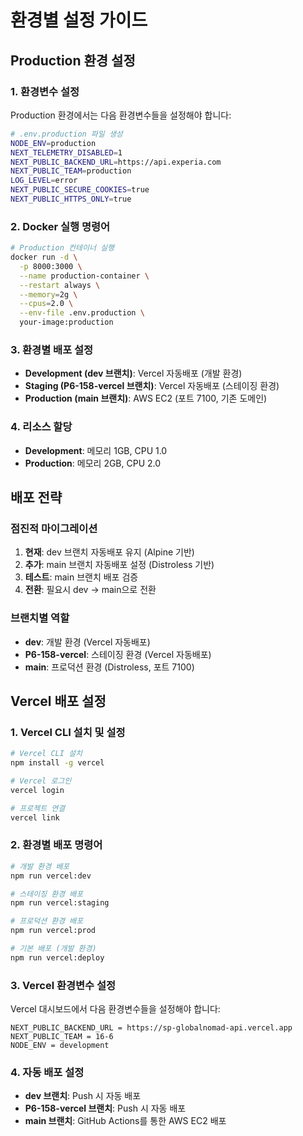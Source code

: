 # 환경별 설정 가이드

## Production 환경 설정

### 1. 환경변수 설정

Production 환경에서는 다음 환경변수들을 설정해야 합니다:

```bash
# .env.production 파일 생성
NODE_ENV=production
NEXT_TELEMETRY_DISABLED=1
NEXT_PUBLIC_BACKEND_URL=https://api.experia.com
NEXT_PUBLIC_TEAM=production
LOG_LEVEL=error
NEXT_PUBLIC_SECURE_COOKIES=true
NEXT_PUBLIC_HTTPS_ONLY=true
```

### 2. Docker 실행 명령어

```bash
# Production 컨테이너 실행
docker run -d \
  -p 8000:3000 \
  --name production-container \
  --restart always \
  --memory=2g \
  --cpus=2.0 \
  --env-file .env.production \
  your-image:production
```

### 3. 환경별 배포 설정

- **Development (dev 브랜치)**: Vercel 자동배포 (개발 환경)
- **Staging (P6-158-vercel 브랜치)**: Vercel 자동배포 (스테이징 환경)
- **Production (main 브랜치)**: AWS EC2 (포트 7100, 기존 도메인)

### 4. 리소스 할당

- **Development**: 메모리 1GB, CPU 1.0
- **Production**: 메모리 2GB, CPU 2.0

## 배포 전략

### 점진적 마이그레이션

1. **현재**: dev 브랜치 자동배포 유지 (Alpine 기반)
2. **추가**: main 브랜치 자동배포 설정 (Distroless 기반)
3. **테스트**: main 브랜치 배포 검증
4. **전환**: 필요시 dev → main으로 전환

### 브랜치별 역할

- **dev**: 개발 환경 (Vercel 자동배포)
- **P6-158-vercel**: 스테이징 환경 (Vercel 자동배포)
- **main**: 프로덕션 환경 (Distroless, 포트 7100)

## Vercel 배포 설정

### 1. Vercel CLI 설치 및 설정

```bash
# Vercel CLI 설치
npm install -g vercel

# Vercel 로그인
vercel login

# 프로젝트 연결
vercel link
```

### 2. 환경별 배포 명령어

```bash
# 개발 환경 배포
npm run vercel:dev

# 스테이징 환경 배포
npm run vercel:staging

# 프로덕션 환경 배포
npm run vercel:prod

# 기본 배포 (개발 환경)
npm run vercel:deploy
```

### 3. Vercel 환경변수 설정

Vercel 대시보드에서 다음 환경변수들을 설정해야 합니다:

```
NEXT_PUBLIC_BACKEND_URL = https://sp-globalnomad-api.vercel.app
NEXT_PUBLIC_TEAM = 16-6
NODE_ENV = development
```

### 4. 자동 배포 설정

- **dev 브랜치**: Push 시 자동 배포
- **P6-158-vercel 브랜치**: Push 시 자동 배포
- **main 브랜치**: GitHub Actions를 통한 AWS EC2 배포
